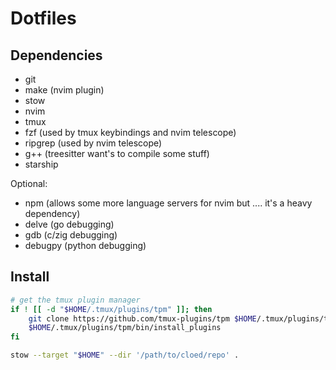 # Dotfiles

## Dependencies

- git
- make (nvim plugin)
- stow
- nvim
- tmux
- fzf (used by tmux keybindings and nvim telescope)
- ripgrep (used by nvim telescope)
- g++ (treesitter want's to compile some stuff)
- starship

Optional:
- npm (allows some more language servers for nvim but .... it's a heavy dependency)
- delve (go debugging)
- gdb (c/zig debugging)
- debugpy (python debugging)

## Install

```bash
# get the tmux plugin manager
if ! [[ -d "$HOME/.tmux/plugins/tpm" ]]; then
    git clone https://github.com/tmux-plugins/tpm $HOME/.tmux/plugins/tpm
    $HOME/.tmux/plugins/tpm/bin/install_plugins
fi

stow --target "$HOME" --dir '/path/to/cloed/repo' .
```

